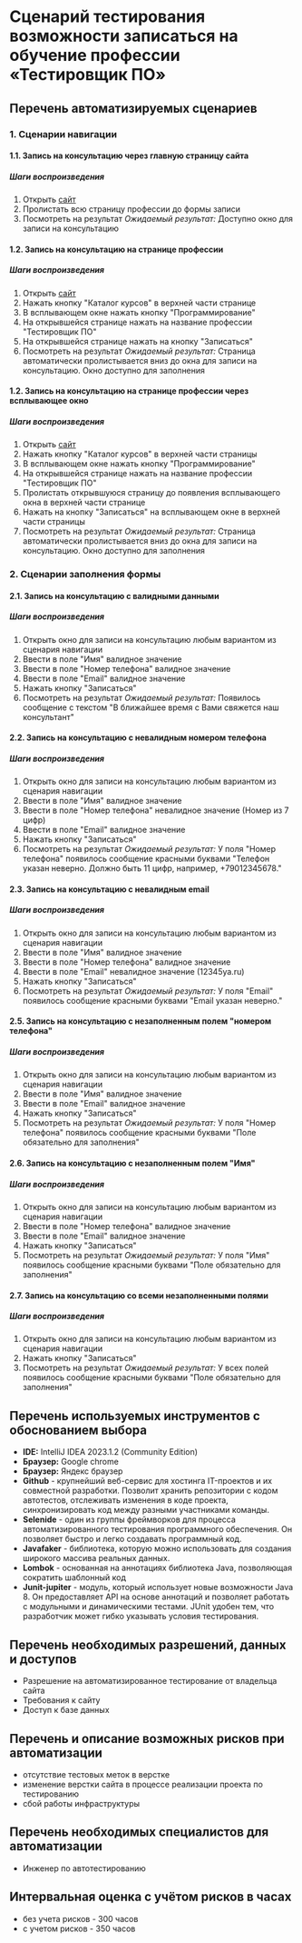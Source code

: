 # Сценарий тестирования возможности записаться на обучение профессии «Тестировщик ПО»

## Перечень автоматизируемых сценариев

### 1. Сценарии навигации

#### 1.1. Запись на консультацию через главную страницу сайта
##### Шаги воспроизведения
1. Открыть [сайт](https://netology.ru/#/courses)
2. Пролистать всю страницу профессии до формы записи
3. Посмотреть на результат
*Ожидаемый результат:* Доступно окно для записи на консультацию

#### 1.2. Запись на консультацию на странице профессии
##### Шаги воспроизведения
1. Открыть [сайт](https://netology.ru/#/courses)
2. Нажать кнопку "Каталог курсов" в верхней части странице
3. В всплывающем окне нажать кнопку "Программирование"
4. На открывшейся странице нажать на название профессии "Тестировщик ПО"
5. На открывшейся странице нажать на кнопку "Записаться"
6. Посмотреть на результат
*Ожидаемый результат:* Страница автоматически пролистывается вниз до окна для записи на консультацию. Окно доступно для заполнения

#### 1.2. Запись на консультацию на странице профессии через всплывающее окно
##### Шаги воспроизведения
1. Открыть [сайт](https://netology.ru/#/courses)
2. Нажать кнопку "Каталог курсов" в верхней части страницы
3. В всплывающем окне нажать кнопку "Программирование"
4. На открывшейся странице нажать на название профессии "Тестировщик ПО"
5. Пролистать открывшуюся страницу до появления всплывающего окна в верхней части странице
6. Нажать на кнопку "Записаться" на всплывающем окне в верхней части страницы
7. Посмотреть на результат
   *Ожидаемый результат:* Страница автоматически пролистывается вниз до окна для записи на консультацию. Окно доступно для заполнения

### 2. Сценарии заполнения формы

#### 2.1.  Запись на консультацию c валидными данными
##### Шаги воспроизведения
1. Открыть окно для записи на консультацию любым вариантом из сценария навигации
2. Ввести в поле "Имя" валидное значение 
3. Ввести в поле "Номер телефона" валидное значение
4. Ввести в поле "Email" валидное значение
5. Нажать кнопку "Записаться"
6. Посмотреть на результат
   *Ожидаемый результат:* Появилось сообщение с текстом "В ближайшее время с Вами свяжется наш консультант" 

#### 2.2.  Запись на консультацию с невалидным номером телефона
##### Шаги воспроизведения
1. Открыть окно для записи на консультацию любым вариантом из сценария навигации
2. Ввести в поле "Имя" валидное значение
3. Ввести в поле "Номер телефона" невалидное значение (Номер из 7 цифр)
4. Ввести в поле "Email" валидное значение
5. Нажать кнопку "Записаться"
6. Посмотреть на результат
   *Ожидаемый результат:* У поля "Номер телефона" появилось сообщение красными буквами "Телефон указан неверно. Должно быть 11 цифр, например, +79012345678."

#### 2.3.  Запись на консультацию c невалидным email
##### Шаги воспроизведения
1. Открыть окно для записи на консультацию любым вариантом из сценария навигации
2. Ввести в поле "Имя" валидное значение
3. Ввести в поле "Номер телефона" валидное значение
4. Ввести в поле "Email" невалидное значение (12345ya.ru)
5. Нажать кнопку "Записаться"
6. Посмотреть на результат
   *Ожидаемый результат:* У поля "Email" появилось сообщение красными буквами "Email указан неверно."

#### 2.5.  Запись на консультацию с незаполненным полем "номером телефона"
##### Шаги воспроизведения
1. Открыть окно для записи на консультацию любым вариантом из сценария навигации
2. Ввести в поле "Имя" валидное значение
3. Ввести в поле "Email" валидное значение
4. Нажать кнопку "Записаться"
5. Посмотреть на результат
   *Ожидаемый результат:* У поля "Номер телефона" появилось сообщение красными буквами "Поле обязательно для заполнения"

#### 2.6.  Запись на консультацию с незаполненным полем "Имя"
##### Шаги воспроизведения
1. Открыть окно для записи на консультацию любым вариантом из сценария навигации
2. Ввести в поле "Номер телефона" валидное значение
3. Ввести в поле "Email" валидное значение
4. Нажать кнопку "Записаться"
5. Посмотреть на результат
   *Ожидаемый результат:* У поля "Имя" появилось сообщение красными буквами "Поле обязательно для заполнения"

#### 2.7.  Запись на консультацию со всеми незаполненными полями
##### Шаги воспроизведения
1. Открыть окно для записи на консультацию любым вариантом из сценария навигации
2. Нажать кнопку "Записаться"
3. Посмотреть на результат
   *Ожидаемый результат:* У всех полей появилось сообщение красными буквами "Поле обязательно для заполнения"


## Перечень используемых инструментов с обоснованием выбора
* **IDE:** IntelliJ IDEA 2023.1.2 (Community Edition)
* **Браузер:** Google chrome
* **Браузер:** Яндекс браузер
* **Github** - крупнейший веб-сервис для хостинга IT-проектов и их совместной разработки. Позволит хранить репозитории с кодом автотестов, отслеживать изменения в коде проекта, синхронизировать код между разными участниками команды.
* **Selenide** - один из группы фреймворков для процесса автоматизированного тестирования программного обеспечения. Он позволяет быстро и легко создавать программный код.
* **Javafaker** - библиотека, которую можно использовать для создания широкого массива реальных данных. 
* **Lombok** - основанная на аннотациях библиотека Java, позволяющая сократить шаблонный код
* **Junit-jupiter** - модуль, который использует новые возможности Java 8. Он предоставляет API на основе аннотаций и позволяет работать с модульными и динамическими тестами. JUnit удобен тем, что разработчик может гибко указывать условия тестирования.


## Перечень необходимых разрешений, данных и доступов
* Разрешение на автоматизированное тестирование от владельца сайта
* Требования к сайту
* Доступ к базе данных


## Перечень и описание возможных рисков при автоматизации
* отсутствие тестовых меток в верстке
* изменение верстки сайта в процессе реализации проекта по тестированию
* сбой работы инфраструктуры 


## Перечень необходимых специалистов для автоматизации
* Инженер по автотестированию


## Интервальная оценка с учётом рисков в часах
* без учета рисков - 300 часов
* с учетом рисков - 350 часов

